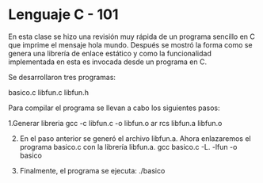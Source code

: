 # Lenguaje C - 101
En esta clase se hizo una revisión muy rápida de un programa sencillo en C que imprime el mensaje hola mundo. Después se mostró la forma como se genera una librería de enlace estático y como la funcionalidad implementada en esta es invocada desde un programa en C.

Se desarrollaron tres programas:

basico.c
libfun.c
libfun.h
	
Para compilar el programa se llevan a cabo los siguientes pasos:


1.Generar libreria 
gcc -c libfun.c -o libfun.o
ar rcs libfun.a libfun.o
	
2. En el paso anterior se generó el archivo libfun.a. Ahora enlazaremos el programa basico.c con la librería libfun.a.
gcc basico.c -L. -lfun -o basico

3. Finalmente, el programa se ejecuta:
./basico
